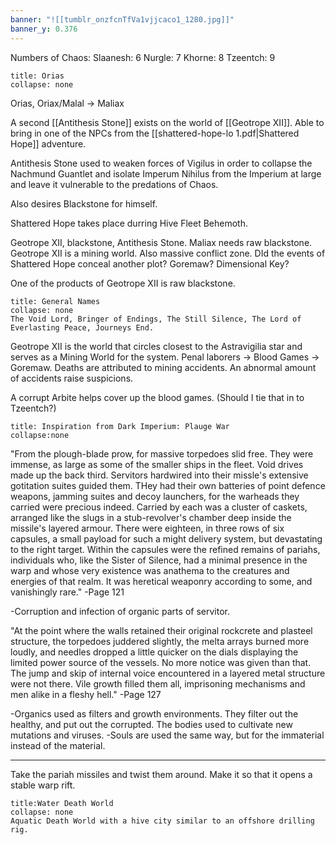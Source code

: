 ```yaml
---
banner: "![[tumblr_onzfcnTfVa1vjjcaco1_1280.jpg]]"
banner_y: 0.376
---
```

Numbers of Chaos:
Slaanesh: 6
Nurgle: 7
Khorne: 8
Tzeentch: 9


```ad-GM_Note
title: Orias
collapse: none
```

Orias, Oriax/Malal -> Maliax

A second [[Antithesis Stone]] exists on the world of [[Geotrope XII]]. Able to bring in one of the NPCs from the [[shattered-hope-lo 1.pdf|Shattered Hope]] adventure.

Antithesis Stone used to weaken forces of Vigilus in order to collapse the Nachmund Guantlet and isolate Imperum Nihilus from the Imperium at large and leave it vulnerable to the predations of Chaos.

Also desires Blackstone for himself.

Shattered Hope takes place durring Hive Fleet Behemoth.

Geotrope XII, blackstone, Antithesis Stone. 
Maliax needs raw blackstone. Geotrope XII is a mining world. Also massive conflict zone.
DId the events of Shattered Hope conceal another plot? Goremaw? Dimensional Key? 


One of the products of Geotrope XII is raw blackstone. 

```ad-GM_Note
title: General Names
collapse: none
The Void Lord, Bringer of Endings, The Still Silence, The Lord of Everlasting Peace, Journeys End.
```
Geotrope XII is the world that circles closest to the Astravigilia star and serves as a Mining World for the system. Penal laborers -> Blood Games -> Goremaw. Deaths are attributed to mining accidents. An abnormal amount of accidents raise suspicions. 

A corrupt Arbite helps cover up the blood games. (Should I tie that in to Tzeentch?)

```ad-GM_Note
title: Inspiration from Dark Imperium: Plauge War
collapse:none
```
"From the plough-blade prow, for massive torpedoes slid free. They were immense, as large as some of the smaller ships in the fleet. Void drives made up the back third. Servitors hardwired into their missle's extensive gotitation suites guided them. THey had their own batteries of point defence weapons, jamming suites and decoy launchers, for the warheads they carried were precious indeed.
Carried by each was a cluster of caskets, arranged like the slugs in a stub-revolver's chamber deep inside the missile's layered armour. There were eighteen, in three rows of six capsules, a small payload for such a might delivery system, but devastating to the right target.
Within the capsules were the refined remains of pariahs, individuals who, like the Sister of Silence, had a minimal presence in the warp and whose very existence was anathema to the creatures and energies of that realm. It was heretical weaponry according to some, and vanishingly rare."
-Page 121

-Corruption and infection of organic parts of servitor. 

"At the point where the walls retained their original rockcrete and plasteel structure, the torpedoes juddered slightly, the melta arrays burned more loudly, and needles dropped a little quicker on the dials displaying the limited power source of the vessels. No more notice was given than that. The jump and skip of internal voice encountered in a layered metal structure were not there. Vile growth filled them all, imprisoning mechanisms and men alike in a fleshy hell."
-Page 127

-Organics used as filters and growth environments. They filter out the healthy, and put out the corrupted. The bodies used to cultivate new mutations and viruses.
-Souls are used the same way, but for the immaterial instead of the material.

---
Take the pariah missiles and twist them around. Make it so that it opens a stable warp rift.

```ad-GM_Note
title:Water Death World
collapse: none
Aquatic Death World with a hive city similar to an offshore drilling rig.
```